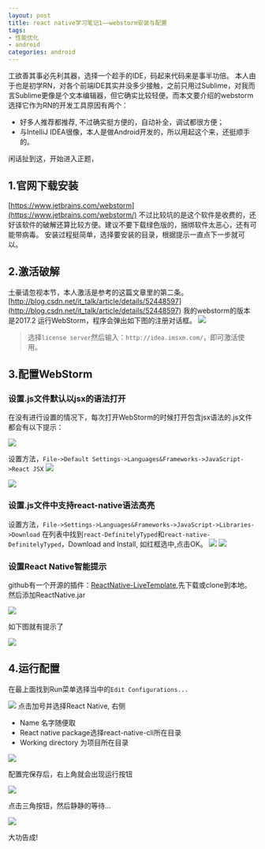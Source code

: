```yaml
---
layout: post
title: react native学习笔记1——webstorm安装与配置
tags:
- 性能优化
- android
categories: android
---
```


工欲善其事必先利其器，选择一个趁手的IDE，码起来代码来是事半功倍。
本人由于也是初学RN，对各个前端IDE其实并没多少接触，之前只用过Sublime，对我而言Sublime更像是个文本编辑器，但它确实比较轻便。而本文要介绍的webstorm选择它作为RN的开发工具原因有两个：

* 好多人推荐都推荐, 不过确实挺方便的，自动补全，调试都很方便；
* 与IntelliJ IDEA很像，本人是做Android开发的，所以用起这个来，还挺顺手的。  

闲话扯到这，开始进入正题，
## 1.官网下载安装
[https://www.jetbrains.com/webstorm](https://www.jetbrains.com/webstorm/)
不过比较坑的是这个软件是收费的，还好该软件的破解还算比较方便。建议不要下载绿色版的，捆绑软件太恶心，还有可能带病毒。
安装过程挺简单，选择要安装的目录，根据提示一直点下一步就可以。

## 2.激活破解
土豪请忽视本节，本人激活是参考的这篇文章里的第二条。[http://blog.csdn.net/it_talk/article/details/52448597](http://blog.csdn.net/it_talk/article/details/52448597)
我的webstorm的版本是2017.2
运行WebStorm，程序会弹出如下图的注册对话框。
![](http://upload-images.jianshu.io/upload_images/7285940-1164be9672c56522.jpg?imageMogr2/auto-orient/strip%7CimageView2/2/w/1240)
> 选择```license server```然后输入：```http://idea.imsxm.com/```，即可激活使用。

## 3.配置WebStorm
### 设置.js文件默认以jsx的语法打开
在没有进行设置的情况下，每次打开WebStorm的时候打开包含jsx语法的.js文件都会有以下提示：

![](http://upload-images.jianshu.io/upload_images/7285940-d0157e0bbf0c22ca.jpg?imageMogr2/auto-orient/strip%7CimageView2/2/w/1240)

设置方法，```File->Default Settings->Languages&Frameworks->JavaScript->React JSX```
![](http://upload-images.jianshu.io/upload_images/7285940-2029db8d825165ca.jpg?imageMogr2/auto-orient/strip%7CimageView2/2/w/1240)

![](http://upload-images.jianshu.io/upload_images/7285940-db2a4200443a29ba.jpg?imageMogr2/auto-orient/strip%7CimageView2/2/w/1240)

### 设置.js文件中支持react-native语法高亮
设置方法，```File->Settings->Languages&Frameworks->JavaScript->Libraries->Download```
在列表中找到```react-DefinitelyTyped```和```react-native-DefinitelyTyped```，Download and Install, 如红框选中,点击OK。
![](http://upload-images.jianshu.io/upload_images/7285940-fbcd789ad619525c.jpg?imageMogr2/auto-orient/strip%7CimageView2/2/w/1240)
![](http://upload-images.jianshu.io/upload_images/7285940-56ce1e3e1bc27387.jpg?imageMogr2/auto-orient/strip%7CimageView2/2/w/1240)

### 设置React Native智能提示
github有一个开源的插件：[ReactNative-LiveTemplate](https://github.com/virtoolswebplayer/ReactNative-LiveTemplate),先下载或clone到本地。
然后添加ReactNative.jar  

![](http://upload-images.jianshu.io/upload_images/7285940-ac1c823929c3d64e.jpg?imageMogr2/auto-orient/strip%7CimageView2/2/w/1240)  

如下图就有提示了  

![](http://upload-images.jianshu.io/upload_images/7285940-6beb5752d6f3dcb2.jpg?imageMogr2/auto-orient/strip%7CimageView2/2/w/1240)

## 4.运行配置
在最上面找到Run菜单选择当中的```Edit Configurations...```  

![](http://upload-images.jianshu.io/upload_images/7285940-576e939fce12218a.jpg?imageMogr2/auto-orient/strip%7CimageView2/2/w/1240)
点击加号并选择React Native,
右侧
* Name 名字随便取
* React native package选择react-native-cli所在目录
* Working directory 为项目所在目录  

![](http://upload-images.jianshu.io/upload_images/7285940-9098ea1b85eeb1cb.jpg?imageMogr2/auto-orient/strip%7CimageView2/2/w/1240)  

配置完保存后，右上角就会出现运行按钮  

![](http://upload-images.jianshu.io/upload_images/7285940-be424e3a78b47ccd.jpg?imageMogr2/auto-orient/strip%7CimageView2/2/w/1240)  

点击三角按钮，然后静静的等待...  

![](http://upload-images.jianshu.io/upload_images/7285940-8b32f4d26265e4f9.jpg?imageMogr2/auto-orient/strip%7CimageView2/2/w/1240)  

大功告成!